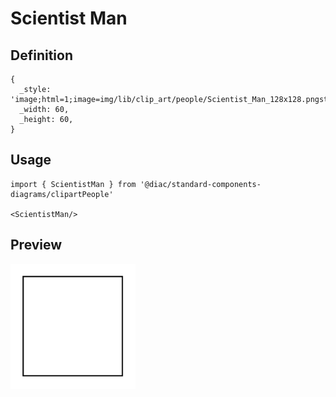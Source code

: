 # Scientist Man

## Definition

```
{
  _style: 'image;html=1;image=img/lib/clip_art/people/Scientist_Man_128x128.pngstrokeColor=none;',
  _width: 60,
  _height: 60,
}
```

## Usage

```
import { ScientistMan } from '@diac/standard-components-diagrams/clipartPeople'

<ScientistMan/>
```

## Preview

<img src="./scientist-man.png" width="200"/>
